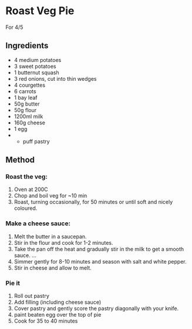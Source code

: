# Roast Veg Pie

For 4/5

## Ingredients

- 4 medium potatoes
- 3 sweet potatoes
- 1 butternut squash
- 3 red onions, cut into thin wedges
- 4 courgettes
- 6 carrots
- 1 bay leaf
- 50g butter
- 50g flour
- 1200ml milk
- 160g cheese
- 1 egg
- + puff pastry

## Method

### Roast the veg:
1. Oven at 200C
2. Chop and boil veg for ~10 min
3. Roast, turning occasionally, for 50 minutes or until soft and nicely coloured.

### Make a cheese sauce:
1. Melt the butter in a saucepan.
2. Stir in the flour and cook for 1-2 minutes.
3. Take the pan off the heat and gradually stir in the milk to get a smooth sauce. ...
4. Simmer gently for 8-10 minutes and season with salt and white pepper.
5. Stir in cheese and allow to melt.

### Pie it
1. Roll out pastry
2. Add filling (including cheese sauce)
3. Cover pastry and gently score the pastry diagonally with your knife.
4.  paint beaten egg over the top of pie
5.  Cook for 35 to 40 minutes
